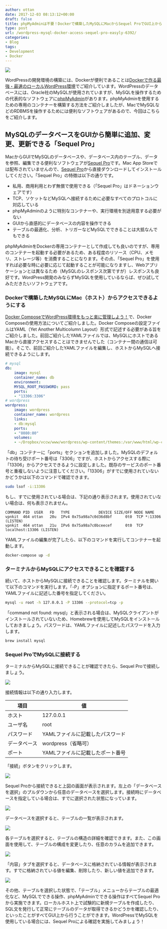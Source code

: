 ```yaml
---
author: ottan
date: 2017-12-03 08:13:12+00:00
draft: false
title: phpMyAdminは不要！Dockerで構築したMySQLにMacからSequel ProでGUI上からデータベースを簡単に編集する
type: post
url: /wordpress-mysql-docker-access-sequel-pro-easyly-6392/
categories:
- Blog
tags:
- Development
- Docker
---
```


![](/uploads/2017/12/171203-5a237a8ae9047.png)

WordPressの開発環境の構築には、Dockerが便利であることは[Dockerで作る最強・最速のローカルWordPress環境](/docker-wordpress-best-practice-5164/)でご紹介しています。WordPressのデータベースには、Oracle社のMySQLが使用されていますが、MySQLを操作するための代表的なソフトウェアに[phpMyAdmin](https://www.phpmyadmin.net/)があります。phpMyAdminを使用するための専用のコンテナーを構築する方法をご紹介しましたが、MacでMySQLなどのRDBMSを操作するためには便利なソフトウェアがあるので、今回はこちらをご紹介します。

## MySQLのデータベースをGUIから簡単に追加、変更、更新できる「Sequel Pro」

MacからGUIでMySQLのデータベースや、データベース内のテーブル、データを参照、編集できる便利なソフトウェアが[Sequel Pro](https://www.sequelpro.com/)です。Mac App Storeでは配布されていませんので、[Sequel Pro](https://www.sequelpro.com/)から直接ダウンロードしてインストールしてください。「Sequel Pro」の特徴は以下の通りです。

-   私用、商用利用とわず無償で使用できる（「Sequel Pro」はドネーションウェアです）
-   TCP、ソケットなどMySQLへ接続するために必要なすべてのプロトコルに対応している
-   phpMyAdminのように特別なコンテナーや、実行環境を別途用意する必要がない
-   GUIから直感的にデータベースの内容を操作できる
-   テーブルの最適化、分析、トリガーなどMySQLでできることは大抵なんでもできる

phpMyAdminをDockerの専用コンテナーとして作成しても良いのですが、専用のコンテナーを起動する必要があるため、ある程度のリソース（CPU、メモリ、ストレージ等）を消費することになります。その点、「Sequel Pro」を使用すれば必要な時に必要に応じて起動することが可能になりますし、Webアプリケーションとは異なるため（MySQLのレスポンス次第ですが）レスポンスも良好です。WordPress開発のみならずMySQLを使用しているならば、ぜひ試してみただきたいソフトウェアです。

### Dockerで構築したMySQLにMac（ホスト）からアクセスできるようにする

[Docker ComposeでWordPress環境をもっと楽に管理しよう！](/docker-compose-wordpress-5694/)で、Docker Composeの使用方法についてご紹介しました。Docker Composeの設定ファイルはYAML（Yet Another Multicolumn Layout）形式で記述する必要がある旨をご紹介しました。前回ご紹介したYAMLファイルでは、MySQLにホストであるMacから直接アクセスすることはできませんでした（コンテナー間の通信は可能）。そこで、前回ご紹介したYAMLファイルを編集し、ホストからMySQLへ接続できるようにします。

```yaml
# mysql
db:
	image: mysql
	container_name: db
	environment:
	MYSQL_ROOT_PASSWORD: pass
	ports:
	- "13306:3306"
# wordpress
wordpress:
	image: wordpress
	container_name: wordpress
	links:
	- db:mysql
	ports:
	- "8080:80"
	volumes:
	- ~/Dropbox/vccw/www/wordpress/wp-content/themes:/var/www/html/wp-content/themes:cached
```

「db」コンテナーに「ports」セクションを追加しました。MySQLのデフォルトの待ち受けポート番号は「3306」ですが、ホストからアクセスする際に「13306」からアクセスできるように設定しました。既存のサービスのポート番号と重複しないように注意してください。「13306」がすでに使用されていないかどうかは以下のコマンドで確認できます。

```bash
sudo lsof -i:13306
```

もし、すでに使用されている場合は、下記の通り表示されます。使用されていない場合は、何も表示されません。

    COMMAND PID  USER   FD   TYPE             DEVICE SIZE/OFF NODE NAME
    vpnkit  464 ottan   20u  IPv4 0x75a98a7c0d36d8bf      0t0  TCP *:13306 (LISTEN)
    vpnkit  464 ottan   21u  IPv6 0x75a98a7c0bceecef      0t0  TCP localhost:13306 (LISTEN)

YAMLファイルの編集が完了したら、以下のコマンドを実行してコンテナーを起動します。

```bash
docker-compose up -d
```

### ターミナルからMySQLにアクセスできることを確認する

続いて、ホストからMySQLに接続できることを確認します。ターミナルを開いて以下のコマンドを実行します。「-P」オプションに指定するポート番号は、YAMLファイルに記述した番号を指定してください。

```bash
mysql -u root -h 127.0.0.1 -P 13306 --protocol=tcp -p
```

「command not found: mysql」と表示される場合は、MySQLクライアントがインストールされていないため、Homebrewを使用してMySQLをインストールしておきましょう。パスワードは、YAMLファイルに記述したパスワードを入力します。

```bash
brew install mysql
```

### Sequel ProでMySQLに接続する

ターミナルからMySQLに接続できることが確認できたら、Sequel Proで接続しましょう。

![](/uploads/2017/12/171203-5a237aa0adc22.png)

接続情報は以下の通り入力します。

| 項目     | 値                  |
| ------ | ------------------ |
| ホスト    | 127.0.0.1          |
| ユーザ名   | root               |
| パスワード  | YAMLファイルに記載したパスワード |
| データベース | wordpress（省略可）     |
| ポート    | YAMLファイルに記載したポート番号 |

「接続」ボタンをクリックします。

![](/uploads/2017/12/171203-5a237ae007b1e.png)

Sequel Proから接続できると上図の画面が表示されます。左上の「データベースを選択」のプルダウンから任意のデータベースを選択します。接続時にデータベースを指定している場合は、すでに選択された状態になっています。

![](/uploads/2017/12/171203-5a237b060afca.png)

データベースを選択すると、テーブルの一覧が表示されます。

![](/uploads/2017/12/171203-5a237b5fcd99d.png)

各テーブルを選択すると、テーブルの構造の詳細を確認できます。また、この画面を使用して、テーブルの構成を変更したり、任意のカラムを追加できます。

![](/uploads/2017/12/171203-5a237b67b3039.png)

「内容」タブを選択すると、データベースに格納されている情報が表示されます。すでに格納されている値を編集、削除したり、新しい値を追加できます。

![](/uploads/2017/12/171203-5a23af8ad8d6d.png)

その他、テーブルを選択した状態で、「テーブル」メニューからテーブルの最適化など、MySQLでできる操作、phpMyAdminでできる操作はすべてSequel Proから実施できます。ローカルホスト上で試験的に新規テーブルを作成したり、SQL文を発行して正常にテーブルのデータが取得できるかどうかを確認したり、といったことがすべてGUI上から行うことができます。WordPressでMySQLを使用している場合には、Sequel Proによる確認を実施してみましょう！
